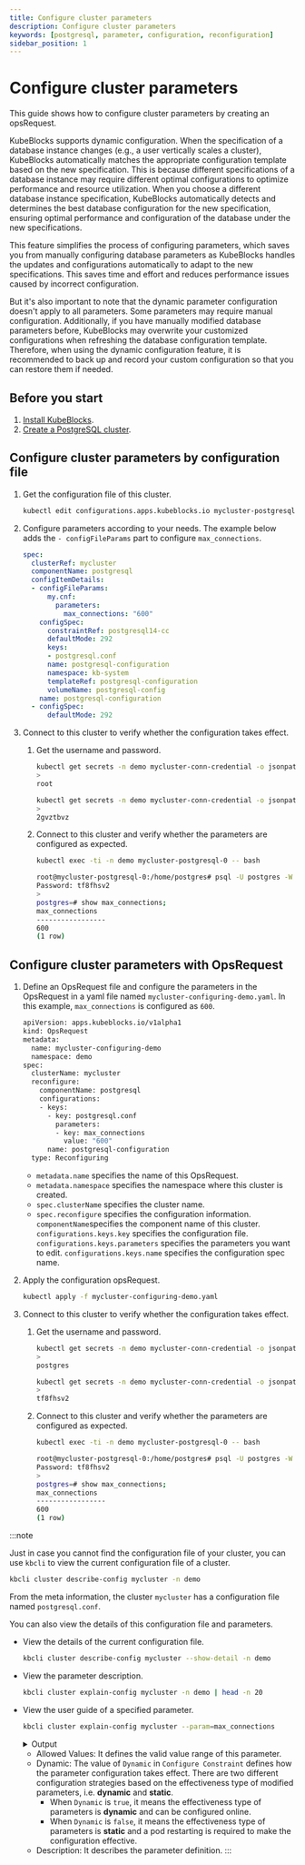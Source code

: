 ```yaml
---
title: Configure cluster parameters
description: Configure cluster parameters
keywords: [postgresql, parameter, configuration, reconfiguration]
sidebar_position: 1
---
```


# Configure cluster parameters

This guide shows how to configure cluster parameters by creating an opsRequest.

KubeBlocks supports dynamic configuration. When the specification of a database instance changes (e.g., a user vertically scales a cluster), KubeBlocks automatically matches the appropriate configuration template based on the new specification. This is because different specifications of a database instance may require different optimal configurations to optimize performance and resource utilization. When you choose a different database instance specification, KubeBlocks automatically detects and determines the best database configuration for the new specification, ensuring optimal performance and configuration of the database under the new specifications.

This feature simplifies the process of configuring parameters, which saves you from manually configuring database parameters as KubeBlocks handles the updates and configurations automatically to adapt to the new specifications. This saves time and effort and reduces performance issues caused by incorrect configuration.

But it's also important to note that the dynamic parameter configuration doesn't apply to all parameters. Some parameters may require manual configuration. Additionally, if you have manually modified database parameters before, KubeBlocks may overwrite your customized configurations when refreshing the database configuration template. Therefore, when using the dynamic configuration feature, it is recommended to back up and record your custom configuration so that you can restore them if needed.

## Before you start

1. [Install KubeBlocks](./../../installation/install-with-helm/install-kubeblocks-with-helm.md).
2. [Create a PostgreSQL cluster](./../cluster-management/create-and-connect-a-postgresql-cluster.md#create-a-postgresql-cluster).

## Configure cluster parameters by configuration file

1. Get the configuration file of this cluster.

   ```bash
   kubectl edit configurations.apps.kubeblocks.io mycluster-postgresql -n demo
   ```

2. Configure parameters according to your needs. The example below adds the `- configFileParams` part to configure `max_connections`.

   ```yaml
   spec:
     clusterRef: mycluster
     componentName: postgresql
     configItemDetails:
     - configFileParams:
         my.cnf:
           parameters:
             max_connections: "600"
       configSpec:
         constraintRef: postgresql14-cc
         defaultMode: 292
         keys:
         - postgresql.conf
         name: postgresql-configuration
         namespace: kb-system
         templateRef: postgresql-configuration
         volumeName: postgresql-config
       name: postgresql-configuration
     - configSpec:
         defaultMode: 292
   ```

3. Connect to this cluster to verify whether the configuration takes effect.

   1. Get the username and password.

      ```bash
      kubectl get secrets -n demo mycluster-conn-credential -o jsonpath='{.data.\username}' | base64 -d
      >
      root

      kubectl get secrets -n demo mycluster-conn-credential -o jsonpath='{.data.\password}' | base64 -d
      >
      2gvztbvz
      ```

   2. Connect to this cluster and verify whether the parameters are configured as expected.

      ```bash
      kubectl exec -ti -n demo mycluster-postgresql-0 -- bash

      root@mycluster-postgresql-0:/home/postgres# psql -U postgres -W
      Password: tf8fhsv2
      >
      postgres=# show max_connections;
      max_connections
      -----------------
      600
      (1 row)
      ```

## Configure cluster parameters with OpsRequest

1. Define an OpsRequest file and configure the parameters in the OpsRequest in a yaml file named `mycluster-configuring-demo.yaml`. In this example, `max_connections` is configured as `600`.

   ```bash
   apiVersion: apps.kubeblocks.io/v1alpha1
   kind: OpsRequest
   metadata:
     name: mycluster-configuring-demo
     namespace: demo
   spec:
     clusterName: mycluster
     reconfigure:
       componentName: postgresql
       configurations:
       - keys:
         - key: postgresql.conf
           parameters:
           - key: max_connections
             value: "600"
         name: postgresql-configuration
     type: Reconfiguring
   ```

   * `metadata.name` specifies the name of this OpsRequest.
   * `metadata.namespace` specifies the namespace where this cluster is created.
   * `spec.clusterName` specifies the cluster name.
   * `spec.reconfigure` specifies the configuration information. `componentName`specifies the component name of this cluster. `configurations.keys.key` specifies the configuration file. `configurations.keys.parameters` specifies the parameters you want to edit. `configurations.keys.name` specifies the configuration spec name.

2. Apply the configuration opsRequest.

   ```bash
   kubectl apply -f mycluster-configuring-demo.yaml
   ```

3. Connect to this cluster to verify whether the configuration takes effect.

   1. Get the username and password.

      ```bash
      kubectl get secrets -n demo mycluster-conn-credential -o jsonpath='{.data.\username}' | base64 -d
      >
      postgres

      kubectl get secrets -n demo mycluster-conn-credential -o jsonpath='{.data.\password}' | base64 -d
      >
      tf8fhsv2
      ```

   2. Connect to this cluster and verify whether the parameters are configured as expected.

      ```bash
      kubectl exec -ti -n demo mycluster-postgresql-0 -- bash

      root@mycluster-postgresql-0:/home/postgres# psql -U postgres -W
      Password: tf8fhsv2
      >
      postgres=# show max_connections;
      max_connections
      -----------------
      600
      (1 row)
      ```

:::note

Just in case you cannot find the configuration file of your cluster, you can use `kbcli` to view the current configuration file of a cluster.

```bash
kbcli cluster describe-config mycluster -n demo
```

From the meta information, the cluster `mycluster` has a configuration file named `postgresql.conf`.

You can also view the details of this configuration file and parameters.

* View the details of the current configuration file.

   ```bash
   kbcli cluster describe-config mycluster --show-detail -n demo
   ```

* View the parameter description.

  ```bash
  kbcli cluster explain-config mycluster -n demo | head -n 20
  ```

* View the user guide of a specified parameter.
  
  ```bash
  kbcli cluster explain-config mycluster --param=max_connections
  ```
  
  <details>

  <summary>Output</summary>
  
  ```bash
  template meta:
    ConfigSpec: postgresql-configuration ComponentName: postgresql ClusterName: mycluster

  Configure Constraint:
    Parameter Name:     max_connections
    Allowed Values:     [6-8388607]
    Scope:              Global
    Dynamic:            true
    Type:               integer
    Description:        Sets the maximum number of concurrent connections.
  ```

  </details>

  * Allowed Values: It defines the valid value range of this parameter.
  * Dynamic: The value of `Dynamic` in `Configure Constraint` defines how the parameter configuration takes effect. There are two different configuration strategies based on the effectiveness type of modified parameters, i.e. **dynamic** and **static**.
    * When `Dynamic` is `true`, it means the effectiveness type of parameters is **dynamic** and can be configured online.
    * When `Dynamic` is `false`, it means the effectiveness type of parameters is **static** and a pod restarting is required to make the configuration effective.
  * Description: It describes the parameter definition.
:::
